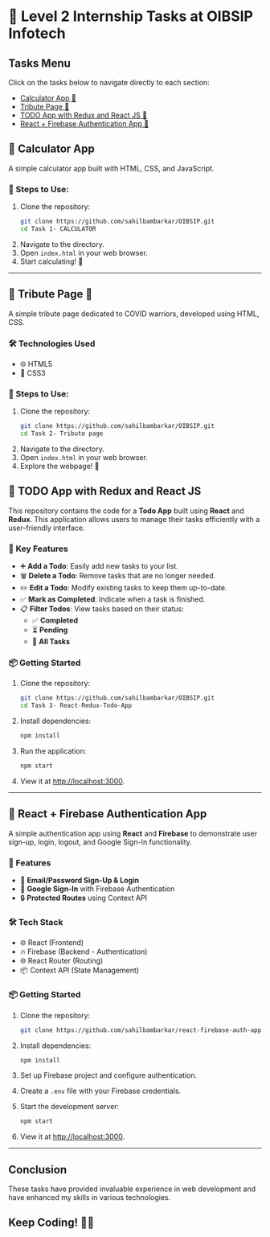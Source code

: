 
# 🌟 Level 2 Internship Tasks at OIBSIP Infotech

## Tasks Menu

Click on the tasks below to navigate directly to each section:

- [Calculator App 🧮](https://github.com/sahilbambarkar/OIBSIP/tree/main/Level%202/Task%201-%20CALCULATOR) <br>
- [Tribute Page 💐](https://github.com/sahilbambarkar/OIBSIP/tree/main/Level%202/Task%202-%20Tribute%20page) <br>
- [TODO App with Redux and React JS 📝](https://github.com/sahilbambarkar/OIBSIP/tree/main/Level%202/Task%203-%20React-Redux-Todo-App)<br>
- [React + Firebase Authentication App 🔐](https://github.com/sahilbambarkar/OIBSIP/tree/main/Level%202/Task%204-%20React_Firebase_Auth)<br>


## 🧮 Calculator App

A simple calculator app built with HTML, CSS, and JavaScript.

### 🎯 Steps to Use:
1. Clone the repository:
   ```bash
   git clone https://github.com/sahilbambarkar/OIBSIP.git
   cd Task 1- CALCULATOR

   ```
2. Navigate to the directory.
3. Open `index.html` in your web browser.
4. Start calculating! 🎉

---



## 🌸 Tribute Page 💐

A simple tribute page dedicated to COVID warriors, developed using HTML, CSS.

### 🛠️ Technologies Used
- 🌐 HTML5
- 🎨 CSS3

### 🎯 Steps to Use:
1. Clone the repository:
   ```bash
   git clone https://github.com/sahilbambarkar/OIBSIP.git
   cd Task 2- Tribute page
   ```
2. Navigate to the directory.
3. Open `index.html` in your web browser.
4. Explore the webpage! 👀



## 📝 TODO App with Redux and React JS

This repository contains the code for a **Todo App** built using **React** and **Redux**. This application allows users to manage their tasks efficiently with a user-friendly interface.

### 🎯 Key Features
- ➕ **Add a Todo**: Easily add new tasks to your list.
- 🗑️ **Delete a Todo**: Remove tasks that are no longer needed.
- ✏️ **Edit a Todo**: Modify existing tasks to keep them up-to-date.
- ✅ **Mark as Completed**: Indicate when a task is finished.
- 📋 **Filter Todos**: View tasks based on their status:
  - ✅ **Completed**
  - ⏳ **Pending**
  - 📜 **All Tasks**

### 📦 Getting Started
1. Clone the repository:
   ```bash
   git clone https://github.com/sahilbambarkar/OIBSIP.git
   cd Task 3- React-Redux-Todo-App
   ```
2. Install dependencies:
   ```bash
   npm install
   ```
3. Run the application:
   ```bash
   npm start
   ```
4. View it at [http://localhost:3000](http://localhost:3000).


---

## 🔐 React + Firebase Authentication App

A simple authentication app using **React** and **Firebase** to demonstrate user sign-up, login, logout, and Google Sign-In functionality.

### 🎯 Features
- 📧 **Email/Password Sign-Up & Login**
- 🔑 **Google Sign-In** with Firebase Authentication
- 🔒 **Protected Routes** using Context API

### 🛠️ Tech Stack
- 🌐 React (Frontend)
- 🔥 Firebase (Backend - Authentication)
- 🌐 React Router (Routing)
- 📦 Context API (State Management)

### 📦 Getting Started
1. Clone the repository:
   ```bash
   git clone https://github.com/sahilbambarkar/react-firebase-auth-app.git
   ```
2. Install dependencies:
   ```bash
   npm install
   ```
3. Set up Firebase project and configure authentication.
4. Create a `.env` file with your Firebase credentials.
5. Start the development server:
   ```bash
   npm start
   ```

6. View it at [http://localhost:3000](http://localhost:3000).
---

## Conclusion

These tasks have provided invaluable experience in web development and have enhanced my skills in various technologies. 



## Keep Coding! 💪✨


